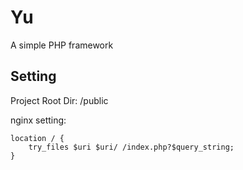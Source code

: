 # Yu
A simple PHP framework

## Setting

Project Root Dir: /public

nginx setting:
```
location / {
    try_files $uri $uri/ /index.php?$query_string;
}
```
